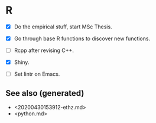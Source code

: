 # R

-   [X] Do the empirical stuff, start MSc Thesis.
-   [X] Go through base R functions to discover new functions.
-   [ ] Rcpp after revising C++.
-   [X] Shiny.
-   [ ] Set lintr on Emacs.


## See also (generated)

-   <20200430153912-ethz.md>
-   <python.md>

